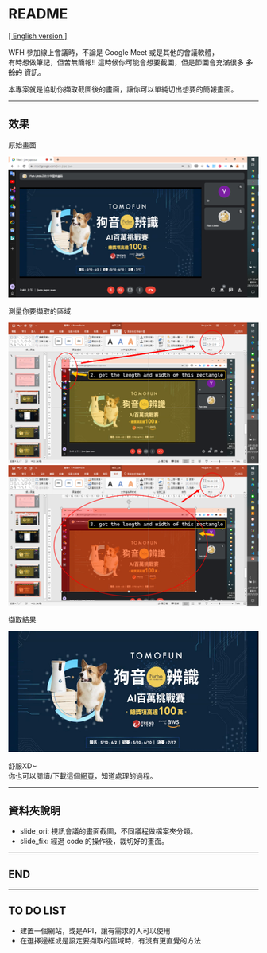 # README

[[ English version ]](./README.md)

WFH 參加線上會議時，不論是 Google Meet 或是其他的會議軟體，  
有時想做筆記，但苦無簡報!! 
這時候你可能會想要截圖，但是節圖會充滿很多 ~~多餘的~~ 資訊。

本專案就是協助你擷取截圖後的畫面，讓你可以單純切出想要的簡報畫面。

---

## 效果

原始畫面

![snapshot](./slide_ori/test/snapshot.png)

測量你要擷取的區域

![img_01](./img-explain/img_01.png)  
![img_02](./img-explain/img_02.png)

擷取結果

![capture-result](./slide_fix/test/capture-result.png)

舒服XD~  
你也可以閱讀/下載這個[網頁](./code/main.html)，知道處理的過程。

---

## 資料夾說明

- slide_ori: 視訊會議的畫面截圖，不同議程做檔案夾分類。
- slide_fix: 經過 code 的操作後，裁切好的畫面。

---

## END

---

## TO DO LIST

- 建置一個網站，或是API，讓有需求的人可以使用
- 在選擇邊框或是設定要擷取的區域時，有沒有更直覺的方法
